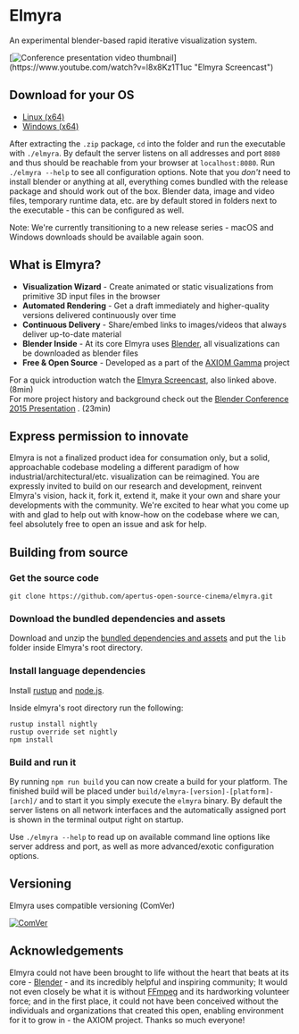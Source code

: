 # Elmyra

An experimental blender-based rapid iterative visualization system.

[![Conference presentation video thumbnail](http://files.apertus.org/elmyra/screencast-youtube-screenshot.png?)](https://www.youtube.com/watch?v=l8x8Kz1T1uc "Elmyra Screencast")

## Download for your OS

- [Linux (x64)](http://files.apertus.org/elmyra/elmyra-1.0-linux-x64.zip)
- [Windows (x64)](http://files.apertus.org/elmyra/elmyra-1.0-windows-x64.zip)

After extracting the `.zip` package, `cd` into the folder and run the executable with `./elmyra`. By default the server listens on all addresses and port `8080` and thus should be reachable from your browser at `localhost:8080`. Run `./elmyra --help` to see all configuration options. Note that you *don't* need to install blender or anything at all, everything comes bundled with the release package and should work out of the box. Blender data, image and video files, temporary runtime data, etc. are by default stored in folders next to the executable - this can be configured as well.

Note: We're currently transitioning to a new release series - macOS and Windows downloads should be available again soon.

## What is Elmyra?

- **Visualization Wizard** - Create animated or static visualizations from primitive 3D input files in the browser
- **Automated Rendering** - Get a draft immediately and higher-quality versions delivered continuously over time
- **Continuous Delivery** - Share/embed links to images/videos that always deliver up-to-date material
- **Blender Inside** - At its core Elmyra uses [Blender](https://www.blender.org/), all visualizations can be downloaded as blender files
- **Free & Open Source** - Developed as a part of the [AXIOM Gamma](http://apertus.org/axiom-gamma) project

For a quick introduction watch the [Elmyra Screencast](https://www.youtube.com/watch?v=l8x8Kz1T1uc), also linked above. (8min)  
For more project history and background check out the [Blender Conference 2015 Presentation](https://youtu.be/ht1hPNjQxcY?t=24s) . (23min)

## Express permission to innovate

Elmyra is not a finalized product idea for consumation only, but a solid, approachable codebase modeling a different paradigm of how industrial/architectural/etc. visualization can be reimagined. You are expressly invited to build on our research and development, reinvent Elmyra's vision, hack it, fork it, extend it, make it your own and share your developments with the community. We're excited to hear what you come up with and glad to help out with know-how on the codebase where we can, feel absolutely free to open an issue and ask for help.

## Building from source

### Get the source code

    git clone https://github.com/apertus-open-source-cinema/elmyra.git

### Download the bundled dependencies and assets

Download and unzip the [bundled dependencies and assets](http://files.apertus.org/elmyra/elmyra-lib.zip) and put the `lib` folder inside Elmyra's root directory.

### Install language dependencies

Install [rustup](https://rustup.rs/) and [node.js](https://nodejs.org/).

Inside elmyra's root directory run the following:

```
rustup install nightly
rustup override set nightly
npm install
```

### Build and run it

By running `npm run build` you can now create a build for your platform. The
finished build will be placed under `build/elmyra-[version]-[platform]-[arch]/` and to
start it you simply execute the `elmyra` binary. By default the server listens
on all network interfaces and the automatically assigned port is shown in the
terminal output right on startup.

Use `./elmyra --help` to read up on available command line options like server
address and port, as well as more advanced/exotic configuration options.

## Versioning

Elmyra uses compatible versioning (ComVer)

[![ComVer](https://img.shields.io/badge/ComVer-compliant-brightgreen.svg)](https://github.com/staltz/comver)

## Acknowledgements

Elmyra could not have been brought to life without the heart that beats at its core - [Blender](http://blender.org) - and its incredibly helpful and inspiring community; It would not even closely be what it is without [FFmpeg](http://ffmpeg.org) and its hardworking volunteer force; and in the first place, it could not have been conceived without the individuals and organizations that created this open, enabling environment for it to grow in - the AXIOM project. Thanks so much everyone!
